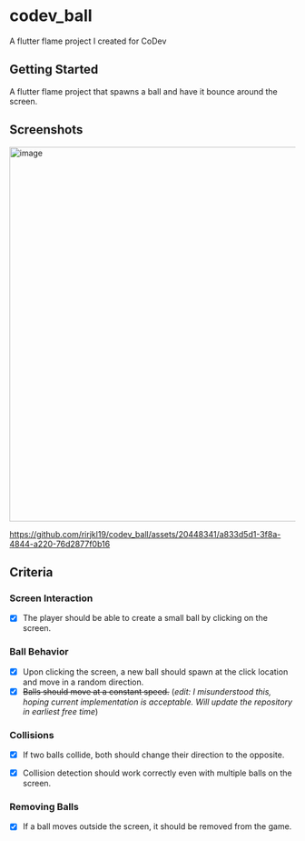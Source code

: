 # codev_ball

A flutter flame project I created for CoDev

## Getting Started

A flutter flame project that spawns a ball and have it bounce around the screen.

## Screenshots

<img width="659" alt="image" src="https://github.com/rirjkl19/codev_ball/assets/20448341/de83396e-5fe4-4b8d-97dc-76cae4c73437">


https://github.com/rirjkl19/codev_ball/assets/20448341/a833d5d1-3f8a-4844-a220-76d2877f0b16



## Criteria

### Screen Interaction

- [x] The player should be able to create a small ball by clicking on the screen.

### Ball Behavior

- [x] Upon clicking the screen, a new ball should spawn at the click location and
move in a random direction.
- [x] ~~Balls should move at a constant speed.~~ (_edit: I misunderstood this, hoping current implementation is acceptable. Will update the repository in earliest free time_)

### Collisions

- [x] If two balls collide, both should change their direction to the opposite.

- [x] Collision detection should work correctly even with multiple balls on the
screen.

### Removing Balls

- [x] If a ball moves outside the screen, it should be removed from the game.
